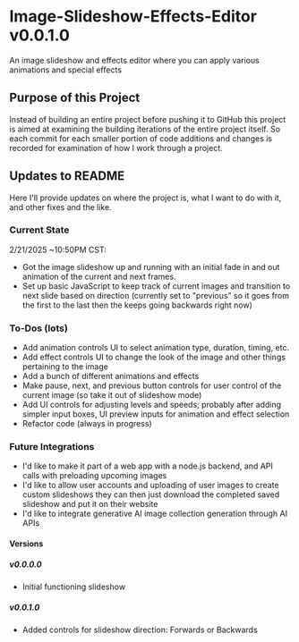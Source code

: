 # Image-Slideshow-Effects-Editor v0.0.1.0
An image slideshow and effects editor where you can apply various animations and special effects

## Purpose of this Project
Instead of building an entire project before pushing it to GitHub this project is aimed at examining the building iterations of the entire project itself. So each commit for each smaller portion of code additions and changes is recorded for examination of how I work through a project.

## Updates to README
Here I'll provide updates on where the project is, what I want to do with it, and other fixes and the like.

### Current State
2/21/2025 ~10:50PM CST:
- Got the image slideshow up and running with an initial fade in and out animation of the current and next frames.
- Set up basic JavaScript to keep track of current images and transition to next slide based on direction (currently set to "previous" so it goes from the first to the last then the keeps going backwards right now)

### To-Dos (lots)
- Add animation controls UI to select animation type, duration, timing, etc.
- Add effect controls UI to change the look of the image and other things pertaining to the image
- Add a bunch of different animations and effects
- Make pause, next, and previous button controls for user control of the current image (so take it out of slideshow mode)
- Add UI controls for adjusting levels and speeds; probably after adding simpler input boxes, UI preview inputs for animation and effect selection
- Refactor code (always in progress)

### Future Integrations
- I'd like to make it part of a web app with a node.js backend, and API calls with preloading upcoming images
- I'd like to allow user accounts and uploading of user images to create custom slideshows they can then just download the completed saved slideshow and put it on their website
- I'd like to integrate generative AI image collection generation through AI APIs

#### Versions
##### v0.0.0.0
- Initial functioning slideshow
##### v0.0.1.0
- Added controls for slideshow direction: Forwards or Backwards
